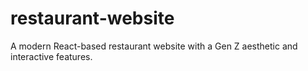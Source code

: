 # restaurant-website
A modern React-based restaurant website with a Gen Z aesthetic and interactive features.
